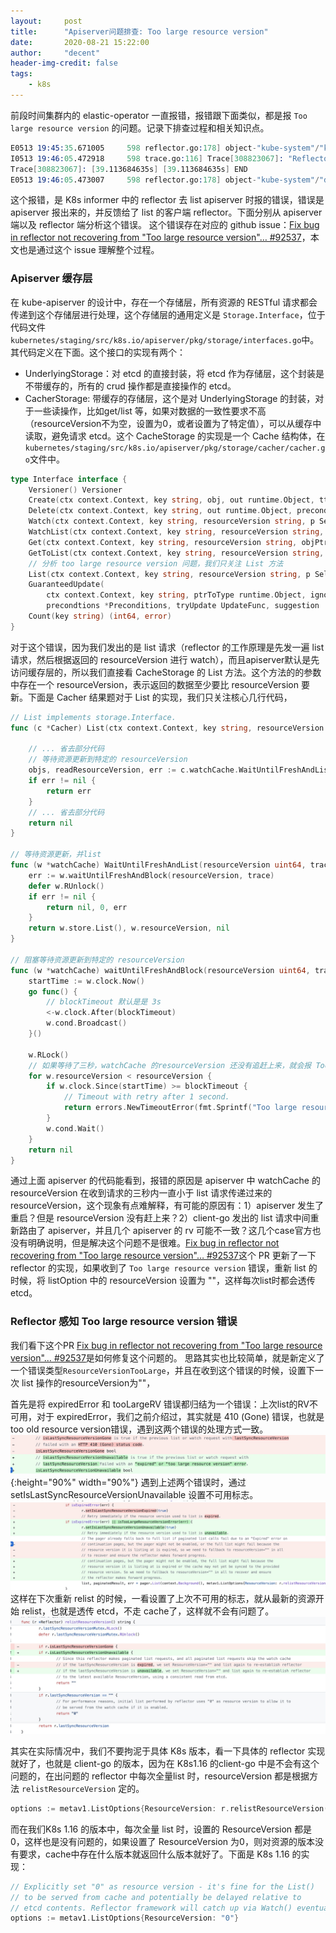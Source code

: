 ```yaml
---
layout:     post
title:      "Apiserver问题排查: Too large resource version"
date:       2020-08-21 15:22:00
author:     "decent"
header-img-credit: false
tags:
    - k8s
---
```


前段时间集群内的 elastic-operator 一直报错，报错跟下面类似，都是报 `Too large resource version` 的问题。记录下排查过程和相关知识点。
```s
E0513 19:45:35.671005     598 reflector.go:178] object-"kube-system"/"kube-router-token-4px26": Failed to list *v1.Secret: Timeout: Too large resource version: 159128021, current: 159127032
I0513 19:46:05.472918     598 trace.go:116] Trace[308823067]: "Reflector ListAndWatch" name:object-"kube-system"/"default-token-h8dz9" (started: 2020-05-13 19:45:26.359131486 +0000 UTC m=+82049.527867341) (total time: 39.113684635s):
Trace[308823067]: [39.113684635s] [39.113684635s] END
E0513 19:46:05.473007     598 reflector.go:178] object-"kube-system"/"default-token-h8dz9": Failed to list *v1.Secret: Timeout: Too large resource version: 159128021, current: 159127032
```
这个报错，是 K8s informer 中的 reflector 去 list apiserver 时报的错误，错误是 apiserver 报出来的，并反馈给了 list 的客户端 reflector。下面分别从 apiserver 端以及 reflector 端分析这个错误。
这个错误存在对应的 github issue：[Fix bug in reflector not recovering from "Too large resource version"… #92537](https://github.com/kubernetes/kubernetes/pull/92537)，本文也是通过这个 issue 理解整个过程。

### Apiserver 缓存层
在 kube-apiserver 的设计中，存在一个存储层，所有资源的 RESTful 请求都会传递到这个存储层进行处理，这个存储层的通用定义是 `Storage.Interface`，位于代码文件`kubernetes/staging/src/k8s.io/apiserver/pkg/storage/interfaces.go`中。其代码定义在下面。这个接口的实现有两个：
* UnderlyingStorage：对 etcd 的直接封装，将 etcd 作为存储层，这个封装是不带缓存的，所有的 crud 操作都是直接操作的 etcd。
* CacherStorage: 带缓存的存储层，这个是对 UnderlyingStorage 的封装，对于一些读操作，比如get/list 等，如果对数据的一致性要求不高（resourceVersion不为空，设置为0，或者设置为了特定值），可以从缓存中读取，避免请求 etcd。这个 CacheStorage 的实现是一个 Cache 结构体，在`kubernetes/staging/src/k8s.io/apiserver/pkg/storage/cacher/cacher.go`文件中。

```go
type Interface interface {
	Versioner() Versioner
	Create(ctx context.Context, key string, obj, out runtime.Object, ttl uint64) error
	Delete(ctx context.Context, key string, out runtime.Object, preconditions *Preconditions, validateDeletion ValidateObjectFunc) error
	Watch(ctx context.Context, key string, resourceVersion string, p SelectionPredicate) (watch.Interface, error)
	WatchList(ctx context.Context, key string, resourceVersion string, p SelectionPredicate) (watch.Interface, error)
	Get(ctx context.Context, key string, resourceVersion string, objPtr runtime.Object, ignoreNotFound bool) error
	GetToList(ctx context.Context, key string, resourceVersion string, p SelectionPredicate, listObj runtime.Object) error
	// 分析 too large resource version 问题，我们只关注 List 方法 
	List(ctx context.Context, key string, resourceVersion string, p SelectionPredicate, listObj runtime.Object) error
	GuaranteedUpdate(
		ctx context.Context, key string, ptrToType runtime.Object, ignoreNotFound bool,
		precondtions *Preconditions, tryUpdate UpdateFunc, suggestion ...runtime.Object) error
	Count(key string) (int64, error)
}
```
对于这个错误，因为我们发出的是 list 请求（reflector 的工作原理是先发一遍 list 请求，然后根据返回的 resourceVersion 进行 watch），而且apiserver默认是先访问缓存层的，所以我们直接看 CacheStorage 的 List 方法。这个方法的的参数中存在一个 resourceVersion，表示返回的数据至少要比 resourceVersion 要新。下面是 Cacher 结果题对于 List 的实现，我们只关注核心几行代码，

```go
// List implements storage.Interface.
func (c *Cacher) List(ctx context.Context, key string, resourceVersion string, pred storage.SelectionPredicate, listObj runtime.Object) error {
  
	// ... 省去部分代码
	// 等待资源更新到特定的 resourceVersion
	objs, readResourceVersion, err := c.watchCache.WaitUntilFreshAndList(listRV, trace)
	if err != nil {
		return err
	}
	// ... 省去部分代码
	return nil
}

// 等待资源更新，并list
func (w *watchCache) WaitUntilFreshAndList(resourceVersion uint64, trace *utiltrace.Trace) ([]interface{}, uint64, error) {
	err := w.waitUntilFreshAndBlock(resourceVersion, trace)
	defer w.RUnlock()
	if err != nil {
		return nil, 0, err
	}
	return w.store.List(), w.resourceVersion, nil
}

// 阻塞等待资源更新到特定的 resourceVersion
func (w *watchCache) waitUntilFreshAndBlock(resourceVersion uint64, trace *utiltrace.Trace) error {
	startTime := w.clock.Now()
	go func() {
		// blockTimeout 默认是是 3s
		<-w.clock.After(blockTimeout)
		w.cond.Broadcast()
	}()

	w.RLock()
	// 如果等待了三秒，watchCache 的resourceVersion 还没有追赶上来，就会报 Too large resource version 错误。
	for w.resourceVersion < resourceVersion {
		if w.clock.Since(startTime) >= blockTimeout {
			// Timeout with retry after 1 second.
			return errors.NewTimeoutError(fmt.Sprintf("Too large resource version: %v, current: %v", resourceVersion, w.resourceVersion), 1)
		}
		w.cond.Wait()
	}
	return nil
}
```
通过上面 apiserver 的代码能看到，报错的原因是 apiserver 中 watchCache 的 resourceVersion 在收到请求的三秒内一直小于 list 请求传递过来的 resourceVersion，这个现象有点难解释，有可能的原因有：1）apiserver 发生了重启？但是 resourceVersion 没有赶上来？2）client-go 发出的 list 请求中间重新路由了 apiserver，并且几个 apiserver 的 rv 可能不一致？这几个case官方也没有明确说明，但是解决这个问题不是很难。[Fix bug in reflector not recovering from "Too large resource version"… #92537](https://github.com/kubernetes/kubernetes/pull/92537)这个 PR 更新了一下 reflector 的实现，如果收到了 `Too large resource version` 错误，重新 list 的时候，将 listOption 中的 resourceVersion 设置为 ""，这样每次list时都会透传 etcd。

### Reflector 感知 Too large resource version 错误
我们看下这个PR [Fix bug in reflector not recovering from "Too large resource version"… #92537](https://github.com/kubernetes/kubernetes/pull/92537)是如何修复这个问题的。
思路其实也比较简单，就是新定义了一个错误类型`ResourceVersionTooLarge`，并且在收到这个错误的时候，设置下一次 list 操作的resourceVersion为""，

首先是将 expiredError 和 tooLargeRV 错误都归结为一个错误：上次list的RV不可用，对于 expiredError，我们之前介绍过，其实就是 410 (Gone) 错误，也就是 too old resource version错误，遇到这两个错误的处理方式一致。
![java-javascript](/img/in-post/all-in-one/410-gone.jpg){:height="90%" width="90%"}
遇到上述两个错误时，通过 setIsLastSyncResourceVersionUnavailable 设置不可用标志。
![java-javascript](/img/in-post/all-in-one/lastrv.jpg)
这样在下次重新 relist 的时候，一看设置了上次不可用的标志，就从最新的资源开始 relist，也就是透传 etcd，不走 cache了，这样就不会有问题了。
![java-javascript](/img/in-post/all-in-one/setlastrv.jpg)

其实在实际情况中，我们不要拘泥于具体 K8s 版本，看一下具体的 reflector 实现就好了，也就是 client-go 的版本，因为在 K8s1.16 的client-go 中是不会有这个问题的，在出问题的 reflector 中每次全量list 时，resourceVersion 都是根据方法 `relistResourceVersion` 定的。
```go
options := metav1.ListOptions{ResourceVersion: r.relistResourceVersion()}
```
而在我们K8s 1.16 的版本中，每次全量 list 时，设置的 ResourceVersion 都是0，这样也是没有问题的，如果设置了 ResourceVersion 为0，则对资源的版本没有要求，cache中存在什么版本就返回什么版本就好了。下面是 K8s 1.16 的实现：
```go
// Explicitly set "0" as resource version - it's fine for the List()
// to be served from cache and potentially be delayed relative to
// etcd contents. Reflector framework will catch up via Watch() eventually.
options := metav1.ListOptions{ResourceVersion: "0"}
```



